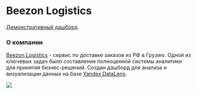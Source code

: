 # __Beezon Logistics__

[Демонстративный дашборд](https://datalens.yandex.cloud/lsi4v431ei5a9-beezon-logistics-demo?tab=rR)

### __О компании__
[Beezon Logistics](https://t.me/beezon_logistics) - сервис по доставке заказов из РФ в Грузию. 
Одной из ключевых задач было составление полноценной системы аналитики для принятия бизнес-решений. Создан дашборд для анализа и визуализации данных на базе [Yandex DataLens](https://datalens.yandex.cloud/).

![](https://ostaraward.com/wp-content/uploads/2021/10/diagram-business-intelligence.png)